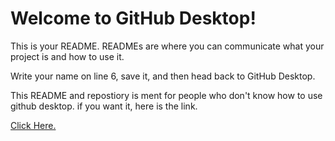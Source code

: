 # Welcome to GitHub Desktop!

This is your README. READMEs are where you can communicate what your project is and how to use it.

Write your name on line 6, save it, and then head back to GitHub Desktop.

This README and repostiory is ment for people who don't know how to use github desktop. if you want it, here is the link.

<a href="https://aur.archlinux.org/packages/github-desktop-bin">Click Here.</a>
